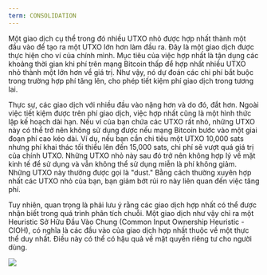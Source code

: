 ```yaml
---
term: CONSOLIDATION
---
```


Một giao dịch cụ thể trong đó nhiều UTXO nhỏ được hợp nhất thành một đầu vào để tạo ra một UTXO lớn hơn làm đầu ra. Đây là một giao dịch được thực hiện cho ví của chính mình. Mục tiêu của việc hợp nhất là tận dụng các khoảng thời gian khi phí trên mạng Bitcoin thấp để hợp nhất nhiều UTXO nhỏ thành một lớn hơn về giá trị. Như vậy, nó dự đoán các chi phí bắt buộc trong trường hợp phí tăng lên, cho phép tiết kiệm phí giao dịch trong tương lai.

Thực sự, các giao dịch với nhiều đầu vào nặng hơn và do đó, đắt hơn. Ngoài việc tiết kiệm được trên phí giao dịch, việc hợp nhất cũng là một hình thức lập kế hoạch dài hạn. Nếu ví của bạn chứa các UTXO rất nhỏ, những UTXO này có thể trở nên không sử dụng được nếu mạng Bitcoin bước vào một giai đoạn phí cao kéo dài. Ví dụ, nếu bạn cần chi tiêu một UTXO 10,000 sats nhưng phí khai thác tối thiểu lên đến 15,000 sats, chi phí sẽ vượt quá giá trị của chính UTXO. Những UTXO nhỏ này sau đó trở nên không hợp lý về mặt kinh tế để sử dụng và vẫn không thể sử dụng miễn là phí không giảm. Những UTXO này thường được gọi là "dust." Bằng cách thường xuyên hợp nhất các UTXO nhỏ của bạn, bạn giảm bớt rủi ro này liên quan đến việc tăng phí.

Tuy nhiên, quan trọng là phải lưu ý rằng các giao dịch hợp nhất có thể được nhận biết trong quá trình phân tích chuỗi. Một giao dịch như vậy chỉ ra một Heuristic Sở Hữu Đầu Vào Chung (Common Input Ownership Heuristic - CIOH), có nghĩa là các đầu vào của giao dịch hợp nhất thuộc về một thực thể duy nhất. Điều này có thể có hậu quả về mặt quyền riêng tư cho người dùng.

![](../../dictionnaire/assets/7.png)